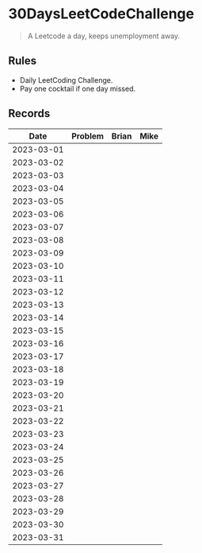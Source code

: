 # 30DaysLeetCodeChallenge

> A Leetcode a day, keeps unemployment away.

## Rules

- Daily LeetCoding Challenge.
- Pay one cocktail if one day missed.

## Records

| Date       | Problem | Brian | Mike |
|------------|---------|-------|------|
| 2023-03-01 |         |       |      |
| 2023-03-02 |         |       |      |
| 2023-03-03 |         |       |      |
| 2023-03-04 |         |       |      |
| 2023-03-05 |         |       |      |
| 2023-03-06 |         |       |      |
| 2023-03-07 |         |       |      |
| 2023-03-08 |         |       |      |
| 2023-03-09 |         |       |      |
| 2023-03-10 |         |       |      |
| 2023-03-11 |         |       |      |
| 2023-03-12 |         |       |      |
| 2023-03-13 |         |       |      |
| 2023-03-14 |         |       |      |
| 2023-03-15 |         |       |      |
| 2023-03-16 |         |       |      |
| 2023-03-17 |         |       |      |
| 2023-03-18 |         |       |      |
| 2023-03-19 |         |       |      |
| 2023-03-20 |         |       |      |
| 2023-03-21 |         |       |      |
| 2023-03-22 |         |       |      |
| 2023-03-23 |         |       |      |
| 2023-03-24 |         |       |      |
| 2023-03-25 |         |       |      |
| 2023-03-26 |         |       |      |
| 2023-03-27 |         |       |      |
| 2023-03-28 |         |       |      |
| 2023-03-29 |         |       |      |
| 2023-03-30 |         |       |      |
| 2023-03-31 |         |       |      |
